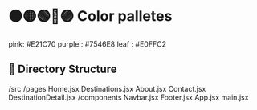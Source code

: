# 🟠🟡🟢🔵🟣 Color palletes
pink: #E21C70
purple : #7546E8
leaf : #E0FFC2


## 📂 Directory Structure
/src
  /pages
    Home.jsx
    Destinations.jsx
    About.jsx
    Contact.jsx
    DestinationDetail.jsx
  /components
    Navbar.jsx
    Footer.jsx
  App.jsx
  main.jsx
